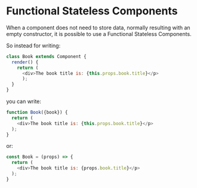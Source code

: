 # Functional Stateless Components

When a component does not need to store data, normally resulting with an empty constructor, it is possible to use a Functional Stateless Components.

So instead for writing:
```javascript
class Book extends Component {
  render() {
    return (
      <div>The book title is: {this.props.book.title}</p>
      );
  }
}
```

you can write:
```javascript
function Book({book}) {
  return (
    <div>The book title is: {this.props.book.title}</p>
  );
}
```

or:
```javascript
const Book = (props) => {
  return (
    <div>The book title is: {props.book.title}</p>
  );
}
```
